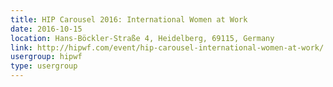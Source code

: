 ```yaml
---
title: HIP Carousel 2016: International Women at Work
date: 2016-10-15
location: Hans-Böckler-Straße 4, Heidelberg, 69115, Germany
link: http://hipwf.com/event/hip-carousel-international-women-at-work/
usergroup: hipwf
type: usergroup
---
```

